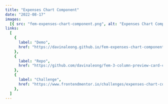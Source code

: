 ```yaml
---
title: "Expenses Chart Component"
date: "2022-08-17"
images:
  [{ src: "fem-expenses-chart-component.png", alt: "Expenses Chart Component" }]
links:
  [
    {
      label: "Demo",
      href: "https://davinaleong.github.io/fem-expenses-chart-component/",
    },
    {
      label: "Repo",
      href: "https://github.com/davinaleong/fem-3-column-preview-card-component",
    },
    {
      label: "Challenge",
      href: "https://www.frontendmentor.io/challenges/expenses-chart-component-e7yJBUdjwt",
    },
  ]
---
```

